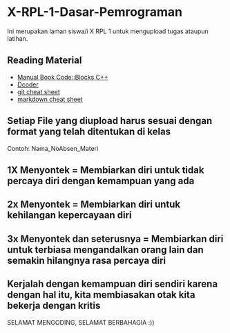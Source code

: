 # X-RPL-1-Dasar-Pemrograman
Ini merupakan laman siswa/i X RPL 1 untuk mengupload tugas ataupun latihan.

## Reading Material
* [Manual Book Code::Blocks C++](https://www.codeblocks.org/docs/manual_codeblocks_en.pdf)
* [Dcoder](https://www.indrasentosa.com/2021/03/pemrograman-c-menggunakan-dcoder.html)
* [git cheat sheet](https://education.github.com/git-cheat-sheet-education.pdf)
* [markdown cheat sheet](https://enterprise.github.com/downloads/en/markdown-cheatsheet.pdf)


## Setiap File yang diupload harus sesuai dengan format yang telah ditentukan di kelas
Contoh: Nama_NoAbsen_Materi

## 1X Menyontek                = Membiarkan diri untuk tidak percaya diri dengan kemampuan yang ada
## 2x Menyontek                = Membiarkan diri untuk kehilangan kepercayaan diri 
## 3x Menyontek dan seterusnya = Membiarkan diri untuk terbiasa mengandalkan orang lain dan semakin hilangnya rasa percaya diri

## Kerjalah dengan kemampuan diri sendiri karena dengan hal itu, kita membiasakan otak kita bekerja dengan kritis

SELAMAT MENGODING, SELAMAT BERBAHAGIA :))
